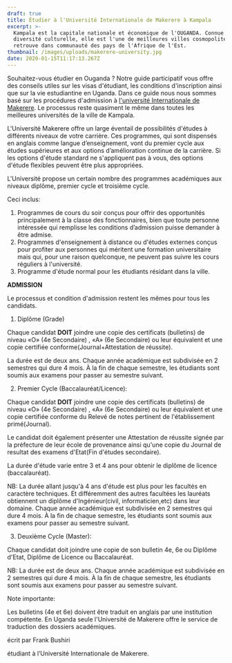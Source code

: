 ```yaml
---
draft: true
title: Étudier à l'Université Internationale de Makerere à Kampala
excerpt: >-
  Kampala est la capitale nationale et économique de l'OUGANDA. Connue pour sa
  diversité culturelle, elle est l'une de meilleures villes cosmopolites qu'on
  retrouve dans communauté des pays de l'Afrique de l'Est.
thumbnail: /images/uploads/makerere-university.jpg
date: 2020-01-15T11:17:13.267Z
---
```

<!--StartFragment-->

Souhaitez-vous étudier en Ouganda ? Notre guide participatif vous offre des conseils utiles sur les visas d'étudiant, les conditions d'inscription ainsi que sur la vie estudiantine en Uganda. Dans ce guide nous nous sommes basé sur les procédures d'admission à [](https://www.int.mak.ac.ug/)[l'université Internationale de Makerere](https://www.int.mak.ac.ug/). Le processus reste quasiment le même dans toutes les meilleures universités de la ville de Kampala.

L'Université Makerere offre un large éventail de possibilités d'études à différents niveaux de votre carrière. Ces programmes, qui sont dispensés en anglais comme langue d’enseignement, vont du premier cycle aux études supérieures et aux options d’amélioration continue de la carrière. Si les options d'étude standard ne s'appliquent pas à vous, des options d'étude flexibles peuvent être plus appropriées.

L'Université propose un certain nombre des programmes académiques aux niveaux diplôme, premier cycle et troisième cycle.

Ceci inclus:

1. Programmes de cours du soir conçus pour offrir des opportunités principalement à la classe des fonctionnaires, bien que toute personne intéressée qui remplisse les conditions d’admission puisse demander à être admise.
2. Programmes d'enseignement à distance ou d'études externes conçus pour profiter aux personnes qui méritent une formation universitaire mais qui, pour une raison quelconque, ne peuvent pas suivre les cours réguliers à l'université.
3. Programme d'étude normal pour les étudiants résidant dans la ville.

**ADMISSION**

Le processus et condition d'admission restent les mêmes pour tous les candidats.

1. Diplôme (Grade)

Chaque candidat **DOIT** joindre une copie des certificats (bulletins) de niveau «O» (4e Secondaire) , «A» (6e Secondaire) ou leur équivalent et une copie certifiée conforme(Journal+Attestation de réussite).

La durée est de deux ans. Chaque année académique est subdivisée en 2 semestres qui dure 4 mois. À la fin de chaque semestre, les étudiants sont soumis aux examens pour passer au semestre suivant.

2. Premier Cycle (Baccalauréat/Licence):

Chaque candidat **DOIT** joindre une copie des certificats (bulletins) de niveau «O» (4e Secondaire) , «A» (6e Secondaire) ou leur équivalent et une copie certifiée conforme du Relevé de notes pertinent de l'établissement primé(Journal).

Le candidat doit également présenter une Attestation de réussite signée par la préfecture de leur école de provenance ainsi qu'une copie du Journal de resultat des examens d'Etat(Fin d'études secondaire).

La durée d'étude varie entre 3 et 4 ans pour obtenir le diplôme de licence (baccalauréat).

NB: La durée allant jusqu'à 4 ans d'étude est plus pour les facultés en caractère techniques. Et différemment des autres facultées les lauréats obtiennent un diplôme d'Ingénieur(civil, informaticien,etc) dans leur domaine. Chaque année académique est subdivisée en 2 semestres qui dure 4 mois. À la fin de chaque semestre, les étudiants sont soumis aux examens pour passer au semestre suivant.

3. Deuxième Cycle (Master):

Chaque candidat doit joindre une copie de son bulletin 4e, 6e ou Diplôme d'Etat, Diplôme de Licence ou Baccalauréat.

NB: La durée est de deux ans. Chaque année académique est subdivisée en 2 semestres qui dure 4 mois. À la fin de chaque semestre, les étudiants sont soumis aux examens pour passer au semestre suivant.

Note importante:

Les bulletins (4e et 6e) doivent être traduit en anglais par une institution compétente. En Uganda seule l'Université de Makerere offre le service de traduction des dossiers académiques.

écrit par Frank Bushiri

étudiant à l’Université Internationale de Makerere.
